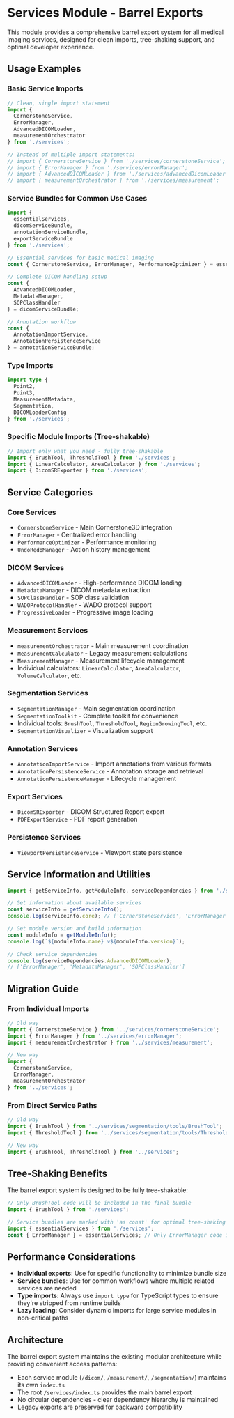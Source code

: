 # Services Module - Barrel Exports

This module provides a comprehensive barrel export system for all medical imaging services, designed for clean imports, tree-shaking support, and optimal developer experience.

## Usage Examples

### Basic Service Imports

```typescript
// Clean, single import statement
import { 
  CornerstoneService, 
  ErrorManager, 
  AdvancedDICOMLoader,
  measurementOrchestrator 
} from './services';

// Instead of multiple import statements:
// import { CornerstoneService } from './services/cornerstoneService';
// import { ErrorManager } from './services/errorManager';
// import { AdvancedDICOMLoader } from './services/advancedDicomLoader';
// import { measurementOrchestrator } from './services/measurement';
```

### Service Bundles for Common Use Cases

```typescript
import { 
  essentialServices,
  dicomServiceBundle,
  annotationServiceBundle,
  exportServiceBundle 
} from './services';

// Essential services for basic medical imaging
const { CornerstoneService, ErrorManager, PerformanceOptimizer } = essentialServices;

// Complete DICOM handling setup
const { 
  AdvancedDICOMLoader, 
  MetadataManager, 
  SOPClassHandler 
} = dicomServiceBundle;

// Annotation workflow
const { 
  AnnotationImportService, 
  AnnotationPersistenceService 
} = annotationServiceBundle;
```

### Type Imports

```typescript
import type { 
  Point2,
  Point3,
  MeasurementMetadata,
  Segmentation,
  DICOMLoaderConfig 
} from './services';
```

### Specific Module Imports (Tree-shakable)

```typescript
// Import only what you need - fully tree-shakable
import { BrushTool, ThresholdTool } from './services';
import { LinearCalculator, AreaCalculator } from './services';
import { DicomSRExporter } from './services';
```

## Service Categories

### Core Services
- `CornerstoneService` - Main Cornerstone3D integration
- `ErrorManager` - Centralized error handling
- `PerformanceOptimizer` - Performance monitoring
- `UndoRedoManager` - Action history management

### DICOM Services
- `AdvancedDICOMLoader` - High-performance DICOM loading
- `MetadataManager` - DICOM metadata extraction
- `SOPClassHandler` - SOP class validation
- `WADOProtocolHandler` - WADO protocol support
- `ProgressiveLoader` - Progressive image loading

### Measurement Services
- `measurementOrchestrator` - Main measurement coordination
- `MeasurementCalculator` - Legacy measurement calculations
- `MeasurementManager` - Measurement lifecycle management
- Individual calculators: `LinearCalculator`, `AreaCalculator`, `VolumeCalculator`, etc.

### Segmentation Services
- `SegmentationManager` - Main segmentation coordination
- `SegmentationToolkit` - Complete toolkit for convenience
- Individual tools: `BrushTool`, `ThresholdTool`, `RegionGrowingTool`, etc.
- `SegmentationVisualizer` - Visualization support

### Annotation Services
- `AnnotationImportService` - Import annotations from various formats
- `AnnotationPersistenceService` - Annotation storage and retrieval
- `AnnotationPersistenceManager` - Lifecycle management

### Export Services
- `DicomSRExporter` - DICOM Structured Report export
- `PDFExportService` - PDF report generation

### Persistence Services
- `ViewportPersistenceService` - Viewport state persistence

## Service Information and Utilities

```typescript
import { getServiceInfo, getModuleInfo, serviceDependencies } from './services';

// Get information about available services
const serviceInfo = getServiceInfo();
console.log(serviceInfo.core); // ['CornerstoneService', 'ErrorManager', ...]

// Get module version and build information
const moduleInfo = getModuleInfo();
console.log(`${moduleInfo.name} v${moduleInfo.version}`);

// Check service dependencies
console.log(serviceDependencies.AdvancedDICOMLoader); 
// ['ErrorManager', 'MetadataManager', 'SOPClassHandler']
```

## Migration Guide

### From Individual Imports
```typescript
// Old way
import { CornerstoneService } from '../services/cornerstoneService';
import { ErrorManager } from '../services/errorManager';
import { measurementOrchestrator } from '../services/measurement';

// New way
import { 
  CornerstoneService, 
  ErrorManager, 
  measurementOrchestrator 
} from '../services';
```

### From Direct Service Paths
```typescript
// Old way
import { BrushTool } from '../services/segmentation/tools/BrushTool';
import { ThresholdTool } from '../services/segmentation/tools/ThresholdTool';

// New way
import { BrushTool, ThresholdTool } from '../services';
```

## Tree-Shaking Benefits

The barrel export system is designed to be fully tree-shakable:

```typescript
// Only BrushTool code will be included in the final bundle
import { BrushTool } from './services';

// Service bundles are marked with 'as const' for optimal tree-shaking
import { essentialServices } from './services';
const { ErrorManager } = essentialServices; // Only ErrorManager code included
```

## Performance Considerations

- **Individual exports**: Use for specific functionality to minimize bundle size
- **Service bundles**: Use for common workflows where multiple related services are needed
- **Type imports**: Always use `import type` for TypeScript types to ensure they're stripped from runtime builds
- **Lazy loading**: Consider dynamic imports for large service modules in non-critical paths

## Architecture

The barrel export system maintains the existing modular architecture while providing convenient access patterns:

- Each service module (`/dicom/`, `/measurement/`, `/segmentation/`) maintains its own `index.ts`
- The root `/services/index.ts` provides the main barrel export
- No circular dependencies - clear dependency hierarchy is maintained
- Legacy exports are preserved for backward compatibility
